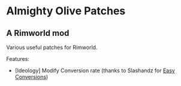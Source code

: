 # Almighty Olive Patches

## A Rimworld mod

Various useful patches for Rimworld.
  
  Features:
  
  * [Ideology] Modify Conversion rate (thanks to Slashandz for [Easy Conversions](https://steamcommunity.com/sharedfiles/filedetails/?id=2657451776))
